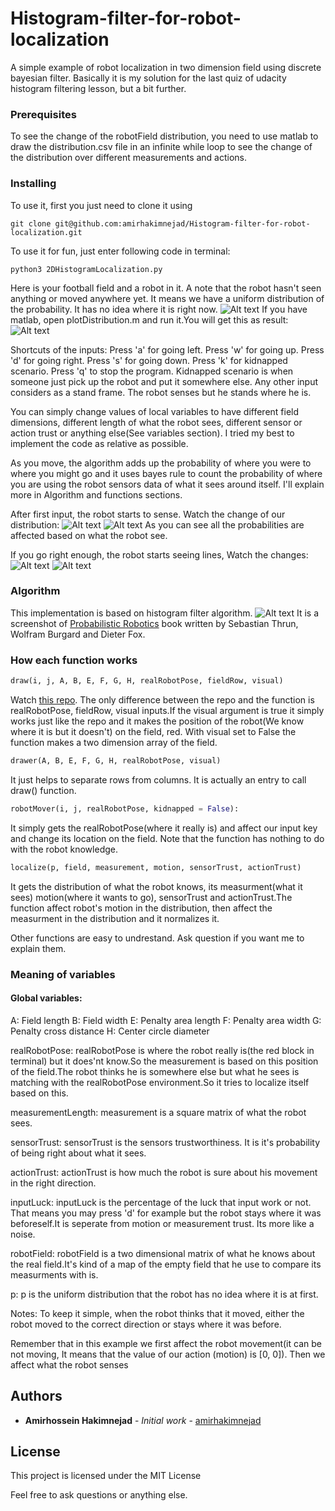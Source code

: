 # Histogram-filter-for-robot-localization

A simple example of robot localization in two dimension field using discrete bayesian filter. Basically it is my solution for the last quiz of udacity histogram filtering lesson, but a bit further.

### Prerequisites
To see the change of the robotField distribution, you need to use matlab to draw the distribution.csv file in an infinite while loop to see the change of the distribution over different measurements and actions.

### Installing

To use it, first you just need to clone it using
```
git clone git@github.com:amirhakimnejad/Histogram-filter-for-robot-localization.git
```

To use it for fun, just enter following code in terminal:
```
python3 2DHistogramLocalization.py
```
Here is your football field and a robot in it. A note that the robot hasn't seen anything or moved anywhere yet. It means we have a uniform distribution of the probability. It has no idea where it is right now.
![Alt text](readmePics/ReadyState.png?raw=true "Ready state of the robot in the field")
If you have matlab, open plotDistribution.m and run it.You will get this as result:
![Alt text](readmePics/UniformInReadyState.jpg?raw=true "Uniform distribution")

Shortcuts of the inputs:
Press 'a' for going left.
Press 'w' for going up.
Press 'd' for going right.
Press 's' for going down.
Press 'k' for kidnapped scenario.
Press 'q' to stop the program.
Kidnapped scenario is when someone just pick up the robot and put it somewhere else.
Any other input considers as a stand frame. The robot senses but he stands where he is.

You can simply change values of local variables to have different field dimensions, different length of what the robot sees, different sensor or action trust or anything else(See variables section).
I tried my best to implement the code as relative as possible.

As you move, the algorithm adds up the probability of where you were to where you might go and it uses bayes rule to count the probability of where you are using the robot sensors data of what it sees around itself.
I'll explain more in Algorithm and functions sections.

After first input, the robot starts to sense. Watch the change of our distribution:
![Alt text](readmePics/FirstSense.jpg?raw=true "First Sense")
![Alt text](readmePics/DistAfterFirstSense.jpg?raw=true "Distribution After First  Sense")
As you can see all the probabilities are affected based on what the robot see.

If you go right enough, the robot starts seeing lines, Watch the changes:
![Alt text](readmePics/LineDetected.jpg?raw=true "Line Detected")
![Alt text](readmePics/DistAfterLineDetection.jpg?raw=true "Distribution After Line Detection")


### Algorithm

This implementation is based on histogram filter algorithm.
![Alt text](readmePics/AlgorithmDiscreteBayesFilter.png?raw=true "Algorithm")
It is a screenshot of [Probabilistic Robotics](https://play.google.com/store/books/details?pcampaignid=books_read_action&id=wjM3AgAAQBAJ) book written by Sebastian Thrun, Wolfram Burgard and Dieter Fox.

### How each function works

```python
draw(i, j, A, B, E, F, G, H, realRobotPose, fieldRow, visual)
```
Watch [this repo](https://github.com/amirhakimnejad/Program-to-draw-a-football-field).
The only difference between the repo and the function is realRobotPose, fieldRow, visual inputs.If the visual argument is true it simply works just like the repo and it makes the position of the robot(We know where it is but it doesn't) on the field, red. With visual set to False the function makes a two dimension array of the field.

```python
drawer(A, B, E, F, G, H, realRobotPose, visual)
```
It just helps to separate rows from columns. It is actually an entry to call draw() function.

```python
robotMover(i, j, realRobotPose, kidnapped = False):
```
It simply gets the realRobotPose(where it really is) and affect our input key and change its location on the field. Note that the function has nothing to do with the robot knowledge.

```python
localize(p, field, measurement, motion, sensorTrust, actionTrust)
```
It gets the distribution of what the robot knows, its measurment(what it sees) motion(where it wants to go), sensorTrust and actionTrust.The function affect robot's motion in the distribution, then affect the measurment in the distribution and it normalizes it.  

Other functions are easy to undrestand. Ask question if you want me to explain them.
### Meaning of variables

#### Global variables:

A: Field length
B: Field width
E: Penalty area length
F: Penalty area width
G: Penalty cross distance
H: Center circle diameter

realRobotPose: realRobotPose is where the robot really is(the red block in terminal) but it does'nt know.So the measurement is based on this position of the field.The robot thinks he is somewhere else but what he sees is matching with the realRobotPose environment.So it tries to localize itself based on this.

measurementLength: measurement is a square matrix of what the robot sees.

sensorTrust: sensorTrust is the sensors trustworthiness. It is it's probability of being right about what it sees.

actionTrust: actionTrust is how much the robot is sure about his movement in the right direction.

inputLuck: inputLuck is the percentage of the luck that input work or not. That means you may press 'd' for example but the robot stays where it was beforeself.It is seperate from motion or measurement trust. Its more like a noise.

robotField: robotField is a two dimensional matrix of what he knows about the real field.It's kind of a map of the empty field that he use to compare its measurments with is.

p: p is the uniform distribution that the robot has no idea where it is at first.

Notes:
To keep it simple, when the robot thinks that it moved, either the robot moved to the correct direction or stays where it was before.

Remember that in this example we first affect the robot movement(it can be not moving, It means that the value of our action (motion) is [0, 0]). Then we affect what the robot senses

## Authors

* **Amirhossein Hakimnejad** - *Initial work* - [amirhakimnejad](https://github.com/amirhakimnejad)

## License

This project is licensed under the MIT License


Feel free to ask questions or anything else.
